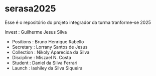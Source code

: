 # serasa2025
Esse é o repositório do projeto integrador da turma tranforme-se 2025 


Invest : Guilherme Jesus Silva


- Positions : Bruno Henrique Rabello
- Secretary : Lorrany Santos de Jesus
- Collection : Nikoly Aparecida da Silva
- Discipline : Miszael N. Costa
- Student : Daniel da Silva Ferrari
- Launch : Iashiley da Silva Siqueira
